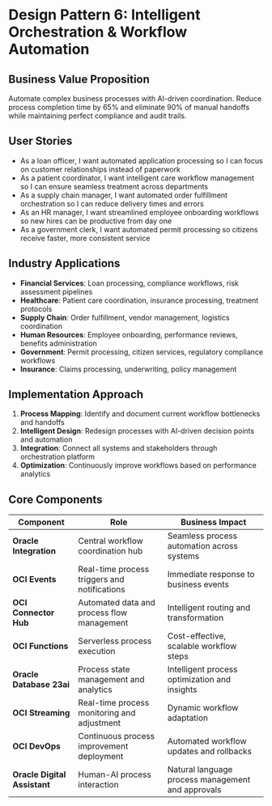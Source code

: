 # Design Pattern 6: Intelligent Orchestration & Workflow Automation

## Business Value Proposition
Automate complex business processes with AI-driven coordination. Reduce process completion time by 65% and eliminate 90% of manual handoffs while maintaining perfect compliance and audit trails.

## User Stories
- As a loan officer, I want automated application processing so I can focus on customer relationships instead of paperwork
- As a patient coordinator, I want intelligent care workflow management so I can ensure seamless treatment across departments
- As a supply chain manager, I want automated order fulfillment orchestration so I can reduce delivery times and errors
- As an HR manager, I want streamlined employee onboarding workflows so new hires can be productive from day one
- As a government clerk, I want automated permit processing so citizens receive faster, more consistent service

## Industry Applications
- **Financial Services**: Loan processing, compliance workflows, risk assessment pipelines
- **Healthcare**: Patient care coordination, insurance processing, treatment protocols
- **Supply Chain**: Order fulfillment, vendor management, logistics coordination
- **Human Resources**: Employee onboarding, performance reviews, benefits administration
- **Government**: Permit processing, citizen services, regulatory compliance workflows
- **Insurance**: Claims processing, underwriting, policy management

## Implementation Approach
1. **Process Mapping**: Identify and document current workflow bottlenecks and handoffs
2. **Intelligent Design**: Redesign processes with AI-driven decision points and automation
3. **Integration**: Connect all systems and stakeholders through orchestration platform
4. **Optimization**: Continuously improve workflows based on performance analytics

## Core Components
| Component | Role | Business Impact |
|-----------|------|-----------------|
| **Oracle Integration** | Central workflow coordination hub | Seamless process automation across systems |
| **OCI Events** | Real-time process triggers and notifications | Immediate response to business events |
| **OCI Connector Hub** | Automated data and process flow management | Intelligent routing and transformation |
| **OCI Functions** | Serverless process execution | Cost-effective, scalable workflow steps |
| **Oracle Database 23ai** | Process state management and analytics | Intelligent process optimization and insights |
| **OCI Streaming** | Real-time process monitoring and adjustment | Dynamic workflow adaptation |
| **OCI DevOps** | Continuous process improvement deployment | Automated workflow updates and rollbacks |
| **Oracle Digital Assistant** | Human-AI process interaction | Natural language process management and approvals |